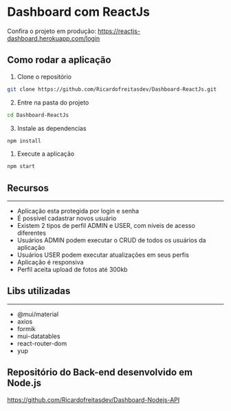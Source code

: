 # Dashboard com ReactJs

Confira o projeto em produção: https://reactjs-dashboard.herokuapp.com/login

## Como rodar a aplicação


1. Clone o repositório
```sh
git clone https://github.com/Ricardofreitasdev/Dashboard-ReactJs.git
```


2. Entre na pasta do projeto
```sh
cd Dashboard-ReactJs
```

3. Instale as dependencias 
```sh
npm install
```

1. Execute a aplicação 
```sh
npm start
```

## Recursos

----------

- Aplicação esta protegida por login e senha
- É possível cadastrar novos usuário
- Existem 2 tipos de perfil ADMIN e USER, com níveis de acesso diferentes
- Usuários ADMIN podem executar o CRUD de todos os usuários da aplicação
- Usuários USER podem executar atualizações em seus perfis
- Aplicação é responsiva
- Perfil aceita upload de fotos até 300kb


## Libs utilizadas

----------

- @mui/material
- axios
- formik
- mui-datatables
- react-router-dom
- yup



## Repositório do Back-end desenvolvido em Node.js

https://github.com/Ricardofreitasdev/Dashboard-Nodejs-API
